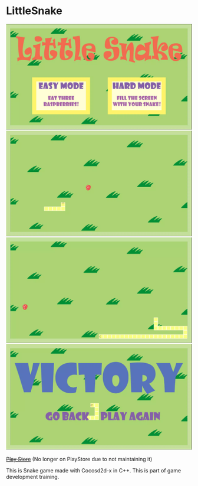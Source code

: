 LittleSnake
===========

<img src="/Demo/1.webp" width="600"> <img src="/Demo/2.webp" width="600"> <img src="/Demo/3.webp" width="600"> <img src="/Demo/4.webp" width="600">

~~[Play Store](https://play.google.com/store/apps/details?id=com.DoomChitGames.LittleSnake)~~ (No longer on PlayStore due to not maintaining it)

This is Snake game made with Cocosd2d-x in C++. This is part of game development training.
